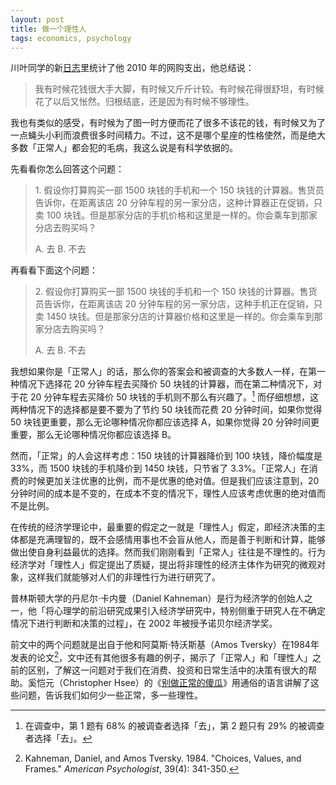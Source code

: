 ```yaml
---
layout: post
title: 做一个理性人
tags: economics, psychology
---
```


川叶同学的新[日志](http://blog.lishun.me/)里统计了他 2010 年的网购支出，他总结说：

> 我有时候花钱很大手大脚，有时候又斤斤计较。有时候花得很舒坦，有时候花了以后又怅然。归根结底，还是因为有时候不够理性。

我也有类似的感受，有时候为了图一时方便而花了很多不该花的钱，有时候又为了一点蝇头小利而浪费很多时间精力。不过，这不是哪个星座的性格使然，而是绝大多数「正常人」都会犯的毛病，我这么说是有科学依据的。

先看看你怎么回答这个问题：

> 1\. 假设你打算购买一部 1500 块钱的手机和一个 150 块钱的计算器。售货员告诉你，在距离该店 20 分钟车程的另一家分店，这种计算器正在促销，只卖 100 块钱。但是那家分店的手机价格和这里是一样的。你会乘车到那家分店去购买吗？
> 
> A. 去 B. 不去

再看看下面这个问题：

> 2\. 假设你打算购买一部 1500 块钱的手机和一个 150 块钱的计算器。售货员告诉你，在距离该店 20 分钟车程的另一家分店，这种手机正在促销，只卖 1450 块钱。但是那家分店的计算器价格和这里是一样的。你会乘车到那家分店去购买吗？
> 
> A. 去 B. 不去

我想如果你是「正常人」的话，那么你的答案会和被调查的大多数人一样，在第一种情况下选择花 20 分钟车程去买降价 50 块钱的计算器，而在第二种情况下，对于花 20 分钟车程去买降价 50 块钱的手机则不那么有兴趣了。[^1] 而仔细想想，这两种情况下的选择都是要不要为了节约 50 块钱而花费 20 分钟时间，如果你觉得 50 块钱更重要，那么无论哪种情况你都应该选择 A，如果你觉得 20 分钟时间更重要，那么无论哪种情况你都应该选择 B。

然而，「正常」的人会这样考虑：150 块钱的计算器降价到 100 块钱，降价幅度是 33%，而 1500 块钱的手机降价到 1450 块钱，只节省了 3.3%。「正常人」在消费的时候更加关注优惠的比例，而不是优惠的绝对值。但是我们应该注意到，20 分钟时间的成本是不变的，在成本不变的情况下，理性人应该考虑优惠的绝对值而不是比例。

在传统的经济学理论中，最重要的假定之一就是「理性人」假定，即经济决策的主体都是充满理智的，既不会感情用事也不会盲从他人，而是善于判断和计算，能够做出使自身利益最优的选择。然而我们刚刚看到「正常人」往往是不理性的。行为经济学对「理性人」假定提出了质疑，提出将非理性的经济主体作为研究的微观对象，这样我们就能够对人们的非理性行为进行研究了。

普林斯顿大学的丹尼尔·卡内曼（Daniel Kahneman）是行为经济学的创始人之一，他「将心理学的前沿研究成果引入经济学研究中，特别侧重于研究人在不确定情况下进行判断和决策的过程」，在 2002 年被授予诺贝尔经济学奖。

前文中的两个问题就是出自于他和阿莫斯·特沃斯基（Amos Tversky）在1984年发表的论文[^2]，文中还有其他很多有趣的例子，揭示了「正常人」和「理性人」之前的区别，了解这一问题对于我们在消费、投资和日常生活中的决策有很大的帮助。奚恺元（Christopher Hsee）的《[别做正常的傻瓜](http://book.douban.com/subject/1874488/)》用通俗的语言讲解了这些问题，告诉我们如何少一些正常，多一些理性。

[^1]: 在调查中，第 1 题有 68% 的被调查者选择「去」，第 2 题只有 29% 的被调查者选择「去」。
[^2]: Kahneman, Daniel, and Amos Tversky. 1984. "Choices, Values, and Frames." _American Psychologist_, 39(4): 341-350.